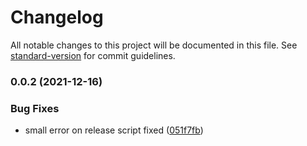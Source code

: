 # Changelog

All notable changes to this project will be documented in this file. See [standard-version](https://github.com/conventional-changelog/standard-version) for commit guidelines.

### 0.0.2 (2021-12-16)

### Bug Fixes

- small error on release script fixed ([051f7fb](https://github.com/11thdeg/skald/commit/051f7fb33bd2c0820a7f877dd34b83bd229f9041))
